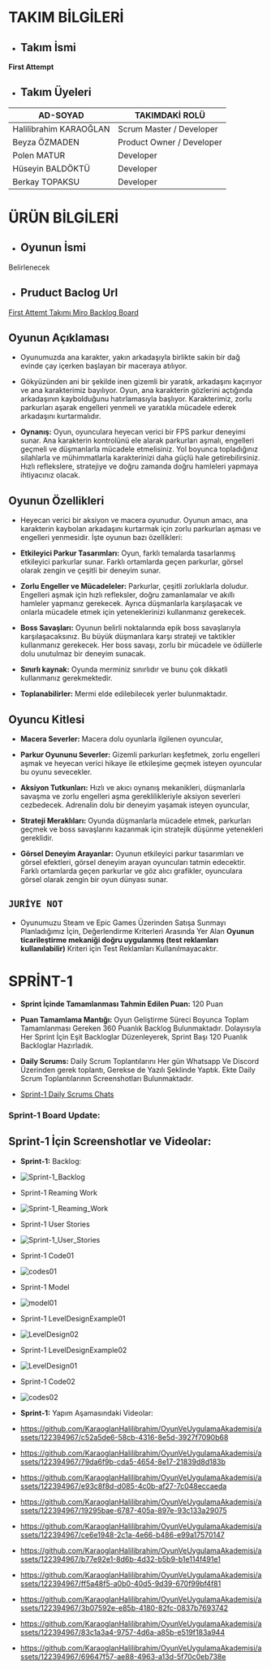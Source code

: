 # TAKIM BİLGİLERİ
- ## Takım İsmi
**First Attempt**

- ## Takım Üyeleri
|AD-SOYAD|TAKIMDAKİ ROLÜ|
|--------|--------------|
|Halilibrahim KARAOĞLAN|Scrum Master / Developer|
|Beyza ÖZMADEN|Product Owner / Developer|
|Polen MATUR|Developer|
|Hüseyin BALDÖKTÜ|Developer|
|Berkay TOPAKSU|Developer|

# ÜRÜN BİLGİLERİ
- ## Oyunun İsmi
Belirlenecek

- ## Pruduct Baclog Url
[First Attemt Takımı Miro Backlog Board](https://miro.com/app/board/uXjVMAkv-Rw=/?share_link_id=53762630314)

 ## Oyunun Açıklaması
- Oyunumuzda ana karakter, yakın arkadaşıyla birlikte sakin bir dağ evinde çay içerken başlayan bir maceraya atılıyor.

 - Gökyüzünden ani bir şekilde inen gizemli bir yaratık, arkadaşını kaçırıyor ve ana karakterimiz bayılıyor. Oyun, ana karakterin gözlerini açtığında arkadaşının kaybolduğunu hatırlamasıyla başlıyor. Karakterimiz, zorlu parkurları aşarak engelleri yenmeli ve yaratıkla mücadele ederek arkadaşını kurtarmalıdır.

- **Oynanış:**
Oyun, oyunculara heyecan verici bir FPS parkur deneyimi sunar. Ana karakterin kontrolünü ele alarak parkurları aşmalı, engelleri geçmeli ve düşmanlarla mücadele etmelisiniz. Yol boyunca topladığınız silahlarla ve mühimmatlarla karakterinizi  daha güçlü hale getirebilirsiniz. Hızlı reflekslere, stratejiye ve doğru zamanda doğru hamleleri yapmaya ihtiyacınız olacak.

## Oyunun Özellikleri
 - Heyecan verici bir aksiyon ve macera oyunudur. Oyunun amacı, ana karakterin kaybolan arkadaşını kurtarmak için zorlu parkurları aşması ve engelleri yenmesidir. İşte oyunun bazı özellikleri:

- **Etkileyici Parkur Tasarımları:** Oyun, farklı temalarda tasarlanmış etkileyici parkurlar sunar. Farklı ortamlarda geçen parkurlar, görsel olarak zengin ve çeşitli bir deneyim sunar.

- **Zorlu Engeller ve Mücadeleler:** Parkurlar, çeşitli zorluklarla doludur. Engelleri aşmak için hızlı refleksler, doğru zamanlamalar ve akıllı hamleler yapmanız gerekecek. Ayrıca düşmanlarla karşılaşacak ve onlarla mücadele etmek için yeteneklerinizi kullanmanız gerekecek.

- **Boss Savaşları:** Oyunun belirli noktalarında epik boss savaşlarıyla karşılaşacaksınız. Bu büyük düşmanlara karşı strateji ve taktikler kullanmanız gerekecek. Her boss savaşı, zorlu bir mücadele ve ödüllerle dolu unutulmaz bir deneyim sunacak.

- **Sınırlı kaynak:** Oyunda merminiz sınırlıdır ve bunu çok dikkatli kullanmanız gerekmektedir.  

- **Toplanabilirler:** Mermi elde edilebilecek yerler bulunmaktadır.

## Oyuncu Kitlesi

- **Macera Severler:** Macera dolu oyunlarla ilgilenen oyuncular, 

- **Parkur Oyununu Severler:** Gizemli parkurları keşfetmek, zorlu engelleri aşmak ve heyecan verici hikaye ile etkileşime geçmek isteyen oyuncular bu oyunu sevecekler.

- **Aksiyon Tutkunları:** Hızlı ve akıcı oynanış mekanikleri, düşmanlarla savaşma ve zorlu engelleri aşma gereklilikleriyle aksiyon severleri cezbedecek. Adrenalin dolu bir deneyim yaşamak isteyen oyuncular,

- **Strateji Meraklıları:** Oyunda düşmanlarla mücadele etmek, parkurları geçmek ve boss savaşlarını kazanmak için stratejik düşünme yetenekleri gereklidir.

- **Görsel Deneyim Arayanlar:** Oyunun etkileyici parkur tasarımları ve görsel efektleri, görsel deneyim arayan oyuncuları tatmin edecektir. Farklı ortamlarda geçen parkurlar ve göz alıcı grafikler, oyunculara görsel olarak zengin bir oyun dünyası sunar. 

## `JURİYE NOT`
- Oyunumuzu Steam ve Epic Games Üzerinden Satışa Sunmayı Planladığımız İçin, Değerlendirme Kriterleri Arasında Yer Alan                                                                                                   **Oyunun ticarileştirme mekaniği doğru  uygulanmış (test reklamları kullanılabilir)** Kriteri için Test Reklamları Kullanılmayacaktır.

# SPRİNT-1

 - **Sprint İçinde Tamamlanması Tahmin Edilen Puan:**  120 Puan 

 - **Puan Tamamlama Mantığı:** Oyun Geliştirme Süreci Boyunca Toplam Tamamlanması Gereken 360 Puanlık Backlog Bulunmaktadır. Dolayısıyla Her Sprint İçin Eşit Backloglar Düzenleyerek, Sprint Başı 120 Puanlık Backloglar Hazırladık.
 
 - **Daily Scrums:** Daily Scrum Toplantılarını Her gün Whatsapp Ve Discord Üzerinden gerek toplantı, Gerekse de Yazılı Şeklinde Yaptık. Ekte Daily Scrum Toplantılarının Screenshotları Bulunmaktadır.                            

  - [Sprint-1 Daily Scrums Chats](https://github.com/KaraoglanHalilibrahim/OyunVeUygulamaAkademisi/files/11777908/Sprint-1DailyScrums.docx)

### Sprint-1 Board Update:
## **Sprint-1 İçin  Screenshotlar ve Videolar:**
 
 
- **Sprint-1:** Backlog:
 - ![Sprint-1_Backlog](https://github.com/KaraoglanHalilibrahim/OyunVeUygulamaAkademisi/assets/122394967/10afe3e1-7441-44ca-9f7d-29f24b67881c)
- Sprint-1 Reaming Work
- ![Sprint-1_Reaming_Work](https://github.com/KaraoglanHalilibrahim/OyunVeUygulamaAkademisi/assets/122394967/04775bd6-b049-4ab1-bad9-30dd888b8f6a)
- Sprint-1 User Stories
- ![Sprint-1_User_Stories](https://github.com/KaraoglanHalilibrahim/OyunVeUygulamaAkademisi/assets/122394967/7c4f172b-7513-4829-9f9f-dc78721b88a9)
- Sprint-1 Code01
- ![codes01](https://github.com/KaraoglanHalilibrahim/OyunVeUygulamaAkademisi/assets/122394967/85d97738-c25d-4d5e-8cdf-c84107e8b2bd)
- Sprint-1 Model
- ![model01](https://github.com/KaraoglanHalilibrahim/OyunVeUygulamaAkademisi/assets/122394967/3fcdd16d-0a73-4540-b4f6-9803a18245e1)
- Sprint-1 LevelDesignExample01
- ![LevelDesign02](https://github.com/KaraoglanHalilibrahim/OyunVeUygulamaAkademisi/assets/122394967/a763c472-f5b5-4c54-bae5-de5088c11153)
- Sprint-1 LevelDesignExample02
- ![LevelDesign01](https://github.com/KaraoglanHalilibrahim/OyunVeUygulamaAkademisi/assets/122394967/71aac8bc-189a-449a-80c1-572da8fff3ff)
-  Sprint-1 Code02
- ![codes02](https://github.com/KaraoglanHalilibrahim/OyunVeUygulamaAkademisi/assets/122394967/b3863215-c232-481f-900c-380cdb9d281a)

- **Sprint-1:** Yapım Aşamasındaki Videolar:
- https://github.com/KaraoglanHalilibrahim/OyunVeUygulamaAkademisi/assets/122394967/c52a5de6-58cb-4316-8e5d-3927f7090b68
- https://github.com/KaraoglanHalilibrahim/OyunVeUygulamaAkademisi/assets/122394967/79da6f9b-cda5-4654-8e17-21839d8d183b
- https://github.com/KaraoglanHalilibrahim/OyunVeUygulamaAkademisi/assets/122394967/e93c8f8d-d085-4c0b-af27-7c048eccaeda
- https://github.com/KaraoglanHalilibrahim/OyunVeUygulamaAkademisi/assets/122394967/19295bae-6787-405a-897e-93c133a29075
- https://github.com/KaraoglanHalilibrahim/OyunVeUygulamaAkademisi/assets/122394967/ce6e1948-2c1a-4e66-b486-e99a17570147
- https://github.com/KaraoglanHalilibrahim/OyunVeUygulamaAkademisi/assets/122394967/b77e92e1-8d6b-4d32-b5b9-b1e114f491e1
- https://github.com/KaraoglanHalilibrahim/OyunVeUygulamaAkademisi/assets/122394967/ff5a48f5-a0b0-40d5-9d39-670f99bf4f81
- https://github.com/KaraoglanHalilibrahim/OyunVeUygulamaAkademisi/assets/122394967/3b07592e-e85b-4180-82fc-0837b7693742
- https://github.com/KaraoglanHalilibrahim/OyunVeUygulamaAkademisi/assets/122394967/83c1a3a4-9757-4d6a-a85b-e519f183a944
- https://github.com/KaraoglanHalilibrahim/OyunVeUygulamaAkademisi/assets/122394967/69647f57-ae88-4963-a13d-5f70c0eb738e

